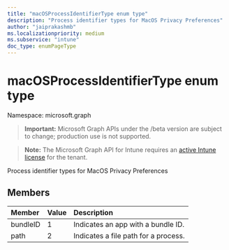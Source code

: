 ```yaml
---
title: "macOSProcessIdentifierType enum type"
description: "Process identifier types for MacOS Privacy Preferences"
author: "jaiprakashmb"
ms.localizationpriority: medium
ms.subservice: "intune"
doc_type: enumPageType
---
```


# macOSProcessIdentifierType enum type

Namespace: microsoft.graph
> **Important:** Microsoft Graph APIs under the /beta version are subject to change; production use is not supported.

> **Note:** The Microsoft Graph API for Intune requires an [active Intune license](https://go.microsoft.com/fwlink/?linkid=839381) for the tenant.


Process identifier types for MacOS Privacy Preferences

## Members
|Member|Value|Description|
|:---|:---|:---|
|bundleID|1|Indicates an app with a bundle ID.|
|path|2|Indicates a file path for a process.|
